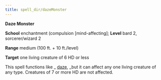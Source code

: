 ```yaml
---
title: spell_dir/dazeMonster
---
```

 **Daze Monster**

**School** enchantment (compulsion [mind-affecting]; **Level** bard 2, sorcerer/wizard 2

**Range** medium (100 ft. + 10 ft./level)

**Target** one living creature of 6 HD or less

This spell functions like _ [daze](daze#_daze), _but it can affect any one living creature of any type. Creatures of 7 or more HD are not affected.


